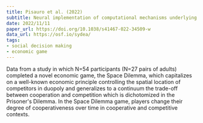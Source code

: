 ```yaml
---
title: Pisauro et al. (2022)
subtitle: Neural implementation of computational mechanisms underlying the continuous trade-off between cooperation and competition
date: 2022/11/11
paper_url: https://doi.org/10.1038/s41467-022-34509-w
data_url: https://osf.io/sydea/
tags:
- social decision making
- economic game
---
```


Data from a study in which N=54 participants (N=27 pairs of adults) completed a novel economic game, the Space Dilemma, which capitalizes on a well-known economic principle controlling the spatial location of competitors in duopoly and generalizes to a continuum the trade-off between cooperation and competition which is dichotomized in the Prisoner's Dilemma. In the Space Dilemma game, players change their degree of cooperativeness over time in cooperative and competitive contexts.
